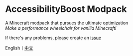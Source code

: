 # AccessibilityBoost Modpack
A Minecraft modpack that pursues the ultimate optimization<br>
*Make a performance wheelchair for vanilla Minecraft!*

If there's any problems, please create an [issue](https://github.com/TLSseven/AccessibilityBoost/issues/new)

English丨[中文](https://github.com/TLSseven/AccessibilityBoost/blob/main/README_zhcn.md)
